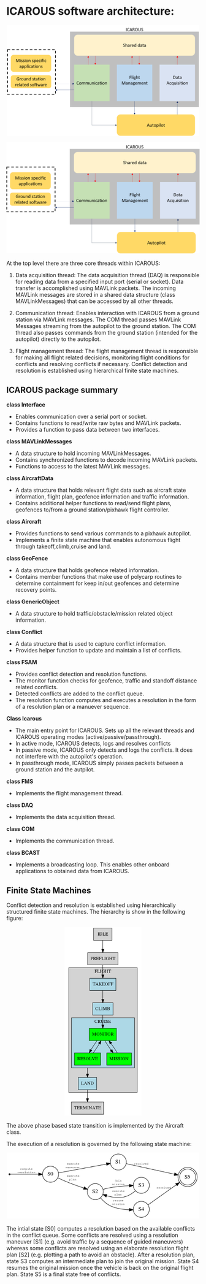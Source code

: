 
ICAROUS software architecture:
==================================
<p align="center">
<img src="Figures/ICAROUS_architecture.png" width="500">
</p>

![](Figures/ICAROUS_architecture.png)

At the top level there are three core threads within ICAROUS:

1. Data acquisition thread: The data acquisition thread (DAQ) is responsible for reading data from a specified input port (serial or socket). Data transfer is accomplished using MAVLink packets. The incoming MAVLink messages are stored in a shared data structure (class MAVLinkMessages) that can be accessed by all other threads. 

2. Communication thread: Enables interaction with ICAROUS from a ground station via MAVLink messages. The COM thread passes MAVLink Messages streaming from the autopilot to the ground station. The COM thread also passes commands from the ground station (intended for the autopilot) directly to the autopilot.

3. Flight management thread: The flight management thread is responsible for making all flight related decisions, monitoring flight conditions for conflicts and resolving conflicts if necessary. Conflict detection and resolution is established using hierarchical finite state machines.

ICAROUS package summary
---------------------------

__class Interface__
- Enables communication over a serial port or socket.
- Contains functions to read/write raw bytes and MAVLink packets.
- Provides a function to pass data between two interfaces.

__class MAVLinkMessages__
- A data structure to hold incoming MAVLinkMessages.
- Contains synchronized functions to decode incoming MAVLink packets.
- Functions to access to the latest MAVLink messages.

__class AircraftData__
- A data structure that holds relevant flight data such as aircraft state information, flight plan, geofence information and traffic information.
- Contains additional helper functions to read/send flight plans, geofences to/from a ground station/pixhawk flight controller. 

__class Aircraft__
- Provides functions to send various commands to a pixhawk autopilot.
- Implements a finite state machine that enables autonomous flight through takeoff,climb,cruise and land.

__class GeoFence__
- A data structure that holds geofence related information.
- Contains member functions that make use of polycarp routines to determine containment for keep in/out geofences and determine recovery points.

__class GenericObject__
- A data structure to hold traffic/obstacle/mission related object information.

__class Conflict__
- A data structure that is used to capture conflict information.
- Provides helper function to update and maintain a list of conflicts.

__class FSAM__
- Provides conflict detection and resolution functions.
- The monitor function checks for geofence, traffic and standoff distance related conflicts.
- Detected conflicts are added to the conflict queue.
- The resolution function computes and executes a resolution in the form of a resolution plan or a manuever sequence.

__Class Icarous__
- The main entry point for ICAROUS. Sets up all the relevant threads and ICAROUS operating modes (active/passive/passthrough).
- In active mode, ICAROUS detects, logs and resolves conflicts
- In passive mode, ICAROUS only detects and logs the conflicts. It does not interfere with the autopilot's operation.
- In passthrough mode, ICAROUS simply passes packets between a ground station and the autpilot.

__class FMS__
- Implements the flight management thread.

__class DAQ__
- Implements the data acquisition thread.

__class COM__
- Implements the communication thread.

__class BCAST__
- Implements a broadcasting loop. This enables other onboard applications to obtained data from ICAROUS.

Finite State Machines
-----------------------------

Conflict detection and resolution is established using hierarchically structured finite state machines. The hierarchy is show in the following figure:
<p align="center">
<img src="Figures/Flow.png" width="200">
</p>

The above phase based state transition is implemented by the Aircraft class.

The execution of a resolution is governed by the following state machine:
<p align="center">
<img src="Figures/Resolve.png" width="500">
</p>

The intial state [S0] computes a resolution based on the available conflicts in the conflict queue. Some conflicts are resolved using a resolution maneuver [S1] (e.g. avoid traffic by a sequence of guided maneuvers) whereas some conflicts are resolved using an elaborate resolution flight plan [S2] (e.g. plotting a path to avoid an obstacle). After a resolution plan, state S3 computes an intermediate plan to join the original mission. State S4 resumes the original mission once the vehicle is back on the original flight plan. State S5 is a final state free of conflicts.
